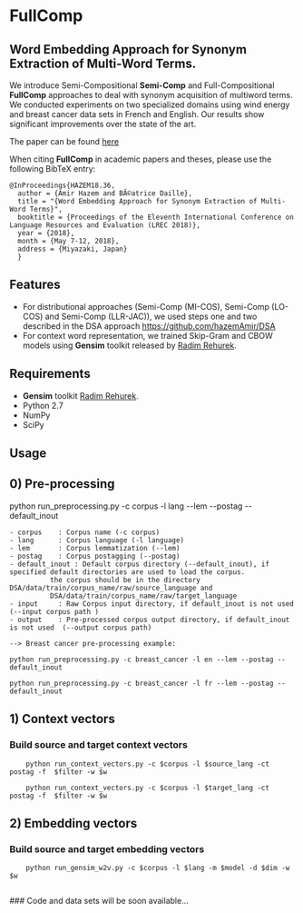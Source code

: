 # FullComp
## Word Embedding Approach for Synonym Extraction of Multi-Word Terms.

We introduce Semi-Compositional **Semi-Comp** and Full-Compositional **FullComp** approaches to deal with synonym acquisition of multiword terms. We conducted experiments on two specialized domains using wind energy and breast cancer data sets in French and English. Our results show significant improvements over the state of the art.

The paper can be found [here](http://www.amirhazem.ovh/publications/year/2018/LREC/LREC_2018_Paper_Synonym_Extraction.pdf)

When citing **FullComp** in academic papers and theses, please use the following BibTeX entry:
```
@InProceedings{HAZEM18.36,
  author = {Amir Hazem and BÃ©atrice Daille},
  title = "{Word Embedding Approach for Synonym Extraction of Multi-Word Terms}",
  booktitle = {Proceedings of the Eleventh International Conference on Language Resources and Evaluation (LREC 2018)},
  year = {2018},
  month = {May 7-12, 2018},
  address = {Miyazaki, Japan}
  }
```
## Features
- For distributional approaches (Semi-Comp (MI-COS), Semi-Comp (LO-COS) and Semi-Comp (LLR-JAC)), we used steps one and two described in the DSA approach https://github.com/hazemAmir/DSA
- For context word representation, we trained Skip-Gram  and CBOW models using **Gensim** toolkit released by [Radim Rehurek](https://github.com/RaRe-Technologies/gensim). 
 
## Requirements

- **Gensim** toolkit [Radim Rehurek](https://github.com/RaRe-Technologies/gensim).
- Python 2.7  
- NumPy
- SciPy

## Usage

## 0) Pre-processing
python run_preprocessing.py -c corpus -l lang --lem --postag --default_inout 

```
- corpus	: Corpus name (-c corpus)
- lang		: Corpus language (-l language) 
- lem		: Corpus lemmatization (--lem)
- postag	: Corpus postagging (--postag)
- default_inout	: Default corpus directory (--default_inout), if specified default directories are used to load the corpus.
		  the corpus should be in the directory DSA/data/train/corpus_name/raw/source_language and
		  DSA/data/train/corpus_name/raw/target_language	
- input		: Raw Corpus input directory, if default_inout is not used  (--input corpus path )
- output	: Pre-processed corpus output directory, if default_inout is not used  (--output corpus path)

--> Breast cancer pre-processing example:

python run_preprocessing.py -c breast_cancer -l en --lem --postag --default_inout

python run_preprocessing.py -c breast_cancer -l fr --lem --postag --default_inout

```

## 1) Context vectors

### Build source and target context vectors 
```
	python run_context_vectors.py -c $corpus -l $source_lang -ct postag -f  $filter -w $w 

	python run_context_vectors.py -c $corpus -l $target_lang -ct postag -f  $filter -w $w
```

## 2) Embedding vectors

### Build source and target embedding vectors 
```
	python run_gensim_w2v.py -c $corpus -l $lang -m $model -d $dim -w $w 
	
```



### Code and data sets will be soon available...
